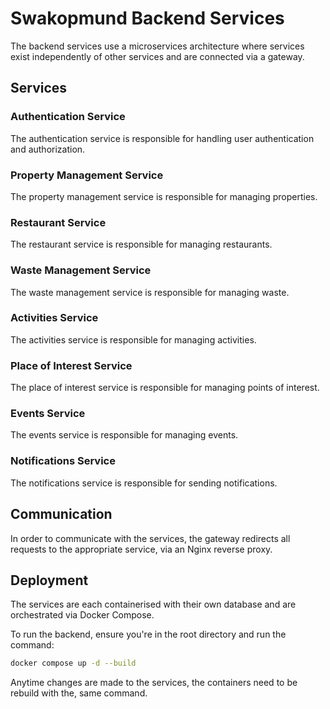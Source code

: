 # Swakopmund Backend Services

The backend services use a microservices architecture where services exist independently of other services and are connected via a gateway.

## Services

### Authentication Service

The authentication service is responsible for handling user authentication and authorization.

### Property Management Service

The property management service is responsible for managing properties.

### Restaurant Service

The restaurant service is responsible for managing restaurants.

### Waste Management Service

The waste management service is responsible for managing waste.

### Activities Service

The activities service is responsible for managing activities.

### Place of Interest Service

The place of interest service is responsible for managing points of interest.

### Events Service

The events service is responsible for managing events.

### Notifications Service

The notifications service is responsible for sending notifications.

## Communication

In order to communicate with the services, the gateway redirects all requests to the appropriate service, via an Nginx reverse proxy.

## Deployment

The services are each containerised with their own database and are orchestrated via Docker Compose.

To run the backend, ensure you're in the root directory and run the command:
```bash
docker compose up -d --build
```

Anytime changes are made to the services, the containers need to be rebuild with the, same command.
